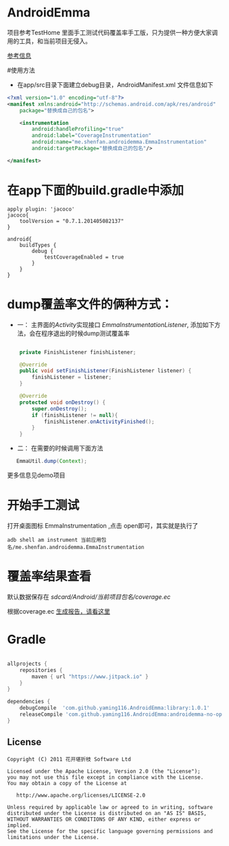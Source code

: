 AndroidEmma
====

项目参考TestHome 里面手工测试代码覆盖率手工版，只为提供一种方便大家调用的工具，和当前项目无侵入。

[参考信息](https://testerhome.com/wiki/androidcodecoveragebydockerq) 


#使用方法

* 在app/src目录下面建立debug目录，AndroidManifest.xml 文件信息如下

```xml
<?xml version="1.0" encoding="utf-8"?>
<manifest xmlns:android="http://schemas.android.com/apk/res/android"
    package="替换成自己的包名">

    <instrumentation
        android:handleProfiling="true"
        android:label="CoverageInstrumentation"
        android:name="me.shenfan.androidemma.EmmaInstrumentation"
        android:targetPackage="替换成自己的包名"/>

</manifest>
```


# 在app下面的build.gradle中添加

```
apply plugin: 'jacoco'
jacoco{
    toolVersion = "0.7.1.201405082137"
}

android{
    buildTypes {
        debug {
            testCoverageEnabled = true
        }   
    }
}
```

#  dump覆盖率文件的俩种方式：

*  一： 主界面的*Activity*实现接口 *EmmaInstrumentationListener*, 添加如下方法，会在程序退出的时候dump测试覆盖率

```java

    private FinishListener finishListener;

    @Override
    public void setFinishListener(FinishListener listener) {
        finishListener = listener;
    }

    @Override
    protected void onDestroy() {
        super.onDestroy();
        if (finishListener != null){
            finishListener.onActivityFinished();
        }
    }

```

*  二： 在需要的时候调用下面方法

```java
   EmmaUtil.dump(Context);
```

更多信息见demo项目

# 开始手工测试

打开桌面图标 EmmaInstrumentation ,点击 open即可，其实就是执行了

```
adb shell am instrument 当前应用包名/me.shenfan.androidemma.EmmaInstrumentation
```

# 覆盖率结果查看

默认数据保存在 *sdcard/Android/当前项目包名/coverage.ec*

根据coverage.ec [生成报告，请看这里](http://blog.csdn.net/itfootball/article/details/45644159)

# Gradle

```groovy

allprojects {
    repositories {
        maven { url "https://www.jitpack.io" }
    }
}

dependencies {
    debugCompile  'com.github.yaming116.AndroidEmma:library:1.0.1'
    releaseCompile 'com.github.yaming116.AndroidEmma:androidemma-no-op:1.0.1'
}
```

License
-------

    Copyright (C) 2011 花开堪折枝 Software Ltd

    Licensed under the Apache License, Version 2.0 (the "License");
    you may not use this file except in compliance with the License.
    You may obtain a copy of the License at

       http://www.apache.org/licenses/LICENSE-2.0

    Unless required by applicable law or agreed to in writing, software
    distributed under the License is distributed on an "AS IS" BASIS,
    WITHOUT WARRANTIES OR CONDITIONS OF ANY KIND, either express or implied.
    See the License for the specific language governing permissions and
    limitations under the License.


